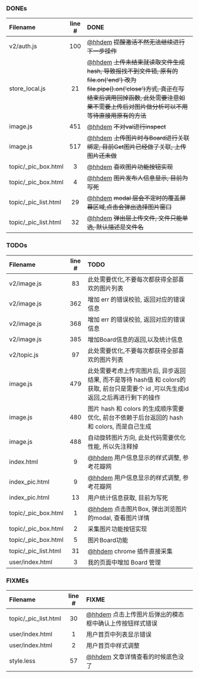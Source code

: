 ### DONEs
| Filename | line # | DONE
|:------|:------:|:------
| v2/auth.js | 100 | [@hhdem](https://github.com/hhdem) ~~提醒激活不然无法继续进行下一步操作~~
| store_local.js | 21 | [@hhdem](https://github.com/hhdem) ~~上传未结束就读取文件生成hash, 导致报找不到文件错, 原有的file.on('end') 改为 file.pipe().on('close')方式, 真正在写结束后调用回掉函数, 此处需要注意如果不需要上传后对图片做分析可以不用等待直接用原有的方法~~
| image.js | 451 | [@hhdem](https://github.com/hhdem) ~~不对val进行inspect~~
| image.js | 517 | [@hhdem](https://github.com/hhdem) ~~上传图片时与Board进行关联绑定, 目前Get图片已经做了关联, 上传图片还未做~~
| topic/_pic_box.html | 3 | [@hhdem](https://github.com/hhdem) ~~喜欢图片功能按钮实现~~
| topic/_pic_box.html | 4 | [@hhdem](https://github.com/hhdem) ~~图片发布人信息显示, 目前为写死~~
| topic/_pic_list.html | 29 | [@hhdem](https://github.com/hhdem) ~~modal 层会不定时的覆盖屏幕区域,点击会弹出选择图片窗口~~
| topic/_pic_list.html | 32 | [@hhdem](https://github.com/hhdem) ~~弹出层上传文件, 文件只能单选, 默认描述是文件名~~

### TODOs
| Filename | line # | TODO
|:------|:------:|:------
| v2/image.js | 83 |  此处需要优化,不要每次都获得全部喜欢的图片列表
| v2/image.js | 362 |  增加 err 的错误校验, 返回对应的错误信息
| v2/image.js | 368 |  增加 err 的错误校验, 返回对应的错误信息
| v2/image.js | 385 |  增加Board信息的返回,以及统计信息
| v2/topic.js | 97 |  此处需要优化,不要每次都获得全部喜欢的图片列表
| image.js | 479 |  此处需要考虑上传完图片后, 异步返回结果, 而不是等待 hash值 和 colors的获取, 前台只是需要个 id ,可以先生成id返回,之后再进行剩下的操作
| image.js | 480 |  图片 hash 和 colors 的生成顺序需要优化, 前台不依赖于后台返回的 hash 和 colors, 而是自己生成
| image.js | 488 |  自动旋转图片方向, 此处代码需要优化性能, 所以先注释掉
| index.html | 9 | [@hhdem](https://github.com/hhdem) 用户信息显示的样式调整, 参考花瓣网
| index_pic.html | 9 | [@hhdem](https://github.com/hhdem) 用户信息显示的样式调整, 参考花瓣网
| index_pic.html | 13 |  用户统计信息获取, 目前为写死
| topic/_pic_box.html | 1 | [@hhdem](https://github.com/hhdem) 点击图片Box, 弹出浏览图片的modal, 查看图片详情
| topic/_pic_box.html | 2 |  采集图片功能按钮实现
| topic/_pic_box.html | 5 |  图片Board功能
| topic/_pic_list.html | 31 | [@hhdem](https://github.com/hhdem) chrome 插件直接采集
| user/index.html | 3 |  我的页面中增加 Board 管理

### FIXMEs
| Filename | line # | FIXME
|:------|:------:|:------
| topic/_pic_list.html | 30 | [@hhdem](https://github.com/hhdem) 点击上传图片后弹出的模态框中确认上传按钮样式错误
| user/index.html | 1 |  用户首页中列表显示错误
| user/index.html | 2 |  用户首页中样式调整
| style.less | 57 | [@hhdem](https://github.com/hhdem) 文章详情查看的时候底色没了